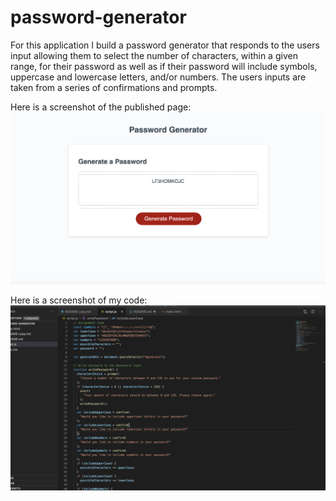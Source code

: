# password-generator

For this application I build a password generator that responds to the users input allowing them to select the number of characters, within a given range, for their password as well as if their password will include symbols, uppercase and lowercase letters, and/or numbers. The users inputs are taken from a series of confirmations and prompts.

Here is a screenshot of the published page:
![Image of](https://github.com/aamerson198/password-generator/blob/master/images/Screen%20Shot%202020-09-23%20at%209.10.30%20PM.png)

Here is a screenshot of my code:
![Image of](https://github.com/aamerson198/password-generator/blob/master/images/Screen%20Shot%202020-09-23%20at%209.09.37%20PM.png)
